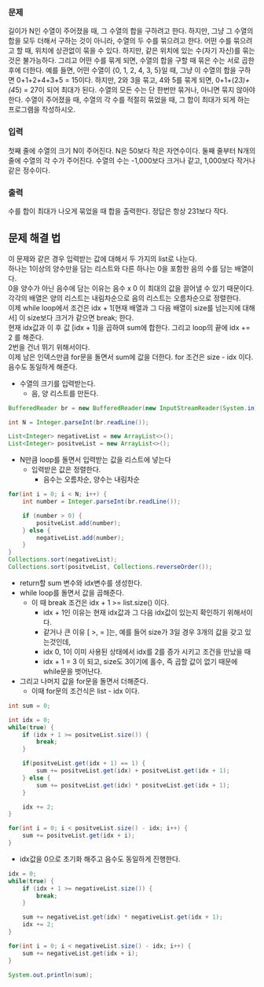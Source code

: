 ### 문제
길이가 N인 수열이 주어졌을 때, 그 수열의 합을 구하려고 한다. 하지만, 그냥 그 수열의 합을 모두 더해서 구하는 것이 아니라, 수열의 두 수를 묶으려고 한다. 어떤 수를 묶으려고 할 때, 위치에 상관없이 묶을 수 있다. 하지만, 같은 위치에 있는 수(자기 자신)를 묶는 것은 불가능하다. 그리고 어떤 수를 묶게 되면, 수열의 합을 구할 때 묶은 수는 서로 곱한 후에 더한다.
예를 들면, 어떤 수열이 {0, 1, 2, 4, 3, 5}일 때, 그냥 이 수열의 합을 구하면 0+1+2+4+3+5 = 15이다. 하지만, 2와 3을 묶고, 4와 5를 묶게 되면, 0+1+(2*3)+(4*5) = 27이 되어 최대가 된다.
수열의 모든 수는 단 한번만 묶거나, 아니면 묶지 않아야한다.
수열이 주어졌을 때, 수열의 각 수를 적절히 묶었을 때, 그 합이 최대가 되게 하는 프로그램을 작성하시오.

### 입력
첫째 줄에 수열의 크기 N이 주어진다. N은 50보다 작은 자연수이다. 둘째 줄부터 N개의 줄에 수열의 각 수가 주어진다. 수열의 수는 -1,000보다 크거나 같고, 1,000보다 작거나 같은 정수이다.

### 출력
수를 합이 최대가 나오게 묶었을 때 합을 출력한다. 정답은 항상 231보다 작다.


## 문제 해결 법
이 문제와 같은 경우 입력받는 값에 대해서 두 가지의 list로 나눈다.   
하나는 1이상의 양수만을 담는 리스트와 다른 하나는 0을 포함한 음의 수를 담는 배열이다.   
0을 양수가 아닌 음수에 담는 이유는 음수 x 0 이 최대의 값을 끌어낼 수 있기 때문이다.   
각각의 배열은 양의 리스트는 내림차순으로 음의 리스트는 오름차순으로 정렬한다.   
이제 while loop에서 조건은 idx + 1[현재 배열과 그 다음 배열이 size를 넘는지에 대해서] 이 size보다 크거가 같으면 break; 한다.   
현재 idx값과 이 후 값 [idx + 1]을 곱하여 sum에 합한다. 그리고 loop의 끝에 idx += 2 를 해준다.   
2번을 건너 뛰기 위해서이다.   
이제 남은 인덱스만큼 for문을 돌면서 sum에 값을 더한다. for 조건은 size - idx 이다.   
음수도 동일하게 해준다. 

- 수열의 크기를 입력받는다.  
  - 음, 양 리스트를 만든다.
```java
BufferedReader br = new BufferedReader(new InputStreamReader(System.in));

int N = Integer.parseInt(br.readLine());

List<Integer> negativeList = new ArrayList<>();
List<Integer> positveList = new ArrayList<>();
```
- N만큼 loop를 돌면서 입력받는 값을 리스트에 넣는다
  - 입력받은 값은 정렬한다.
    - 음수는 오름차순, 양수는 내림차순
```java
for(int i = 0; i < N; i++) {
    int number = Integer.parseInt(br.readLine());

    if (number > 0) {
        positveList.add(number);
    } else {
        negativeList.add(number);
    }
}
Collections.sort(negativeList);
Collections.sort(positveList, Collections.reverseOrder());
```
- return할 sum 변수와 idx변수를 생성한다.
- while loop를 돌면서 값을 곱해준다.
  - 이 때 break 조건은 idx + 1 >= list.size() 이다.
    - idx + 1인 이유는 현재 idx값과 그 다음 idx값이 있는지 확인하기 위해서이다.
    - 같거나 큰 이유 [ >, = ]는, 예를 들어 size가 3일 경우 3개의 값을 갖고 있는것인데,
    - idx 0, 1이 이미 사용된 상태에서 idx를 2를 증가 시키고 조건을 만났을 때 
    - idx + 1 = 3 이 되고, size도 3이기에 홀수, 즉 곱할 값이 없기 때문에 while문을 벗어난다.
- 그리고 나머지 값을 for문을 돌면서 더해준다.
  - 이때 for문의 조건식은 list - idx 이다.
```java
int sum = 0;

int idx = 0;
while(true) {
    if (idx + 1 >= positveList.size()) {
        break;
    }

    if(positveList.get(idx + 1) == 1) {
        sum += positveList.get(idx) + positveList.get(idx + 1);
    } else {
        sum += positveList.get(idx) * positveList.get(idx + 1);
    }

    idx += 2;
}

for(int i = 0; i < positveList.size() - idx; i++) {
    sum += positveList.get(idx + i);
}
```
- idx값을 0으로 초기화 해주고 음수도 동일하게 진행한다.
```java
idx = 0;
while(true) {
    if (idx + 1 >= negativeList.size()) {
        break;
    }

    sum += negativeList.get(idx) * negativeList.get(idx + 1);
    idx += 2;
}

for(int i = 0; i < negativeList.size() - idx; i++) {
    sum += negativeList.get(idx + i);
}

System.out.println(sum);
```